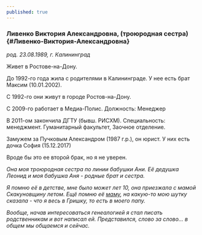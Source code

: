 ```yaml
---
published: true
---
```


### Ливенко Виктория Александровна, (троюродная сестра)  {#Ливенко-Виктория-Александровна}

_род.  23.08.1989, г. Калининград_

Живет в Ростове-на-Дону.

До 1992-го года жила с родителями в Калининграде.
У нее есть брат Максим (10.01.2002).

С 1992-го они живут в городе Ростов-на-Дону.

С 2009-го работает в Медиа-Полис. Должность: Менеджер

В 2011-ом закончила ДГТУ (бывш. РИСХМ). Специальность: менеджмент. Гуманитарный факультет, Заочное отделение. 

Замужем за Пучковым Александром (1987 г.р.), он юрист. У них есть дочка София (15.12.2017)

Вроде бы это ее второй брак, но я не уверен.

_Она моя троюродная сестра по линии бабушки Ани. Её дедушка Леонид и моя бабушка Аня - родные брат и сестра._

_Я помню её в детстве, мне было может лет 10, она приезжала с мамой Скакуновщину летом.
Ещё помню её [маму](#Конопелько-Ирина-Леонидовна), на какую-то мою шутку сказала - что я весь в Гришку, то есть в моего папу._

_Вообще, начав интересоваться генеалогией я стал писать родственникам и вот написал ей. 
Представился, слово за слово... в общем мы общаемся и сейчас._
